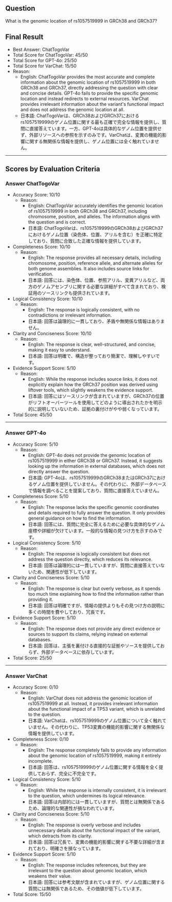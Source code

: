 ## Question

What is the genomic location of rs1057519999 in GRCh38 and GRCh37?

## Final Result

- Best Answer: ChatTogoVar
- Total Score for ChatTogoVar: 45/50
- Total Score for GPT-4o: 25/50
- Total Score for VarChat: 15/50
- Reason:
  - English: ChatTogoVar provides the most accurate and complete information about the genomic location of rs1057519999 in both GRCh38 and GRCh37, directly addressing the question with clear and concise details. GPT-4o fails to provide the specific genomic location and instead redirects to external resources. VarChat provides irrelevant information about the variant's functional impact and does not address the genomic location at all.
  - 日本語: ChatTogoVarは、GRCh38およびGRCh37におけるrs1057519999のゲノム位置に関する最も正確で完全な情報を提供し、質問に直接答えています。一方、GPT-4oは具体的なゲノム位置を提供せず、外部リソースへの参照を示すのみです。VarChatは、変異の機能的影響に関する無関係な情報を提供し、ゲノム位置には全く触れていません。

---

## Scores by Evaluation Criteria

### Answer ChatTogoVar
- Accuracy Score: 10/10
  - Reason: 
    - English: ChatTogoVar accurately identifies the genomic location of rs1057519999 in both GRCh38 and GRCh37, including chromosome, position, and alleles. The information aligns with the question and is correct.
    - 日本語: ChatTogoVarは、rs1057519999のGRCh38およびGRCh37におけるゲノム位置（染色体、位置、アリルを含む）を正確に特定しており、質問に合致した正確な情報を提供しています。
- Completeness Score: 10/10
  - Reason: 
    - English: The response provides all necessary details, including chromosome, position, reference allele, and alternate alleles for both genome assemblies. It also includes source links for verification.
    - 日本語: 回答には、染色体、位置、参照アリル、変異アリルなど、両方のゲノムアセンブリに関する必要な詳細がすべて含まれており、検証用のソースリンクも提供されています。
- Logical Consistency Score: 10/10
  - Reason: 
    - English: The response is logically consistent, with no contradictions or irrelevant information.
    - 日本語: 回答は論理的に一貫しており、矛盾や無関係な情報はありません。
- Clarity and Conciseness Score: 10/10
  - Reason: 
    - English: The response is clear, well-structured, and concise, making it easy to understand.
    - 日本語: 回答は明確で、構造が整っており簡潔で、理解しやすいです。
- Evidence Support Score: 5/10
  - Reason: 
    - English: While the response includes source links, it does not explicitly explain how the GRCh37 position was derived using liftover tools, which slightly weakens the evidence support.
    - 日本語: 回答にはソースリンクが含まれていますが、GRCh37の位置がリフトオーバーツールを使用してどのように導出されたかを明示的に説明していないため、証拠の裏付けがやや弱くなっています。
- Total Score: 45/50

---

### Answer GPT-4o
- Accuracy Score: 5/10
  - Reason: 
    - English: GPT-4o does not provide the genomic location of rs1057519999 in either GRCh38 or GRCh37. Instead, it suggests looking up the information in external databases, which does not directly answer the question.
    - 日本語: GPT-4oは、rs1057519999のGRCh38またはGRCh37におけるゲノム位置を提供していません。その代わりに、外部データベースで情報を調べることを提案しており、質問に直接答えていません。
- Completeness Score: 5/10
  - Reason: 
    - English: The response lacks the specific genomic coordinates and details required to fully answer the question. It only provides general guidance on how to find the information.
    - 日本語: 回答には、質問に完全に答えるために必要な具体的なゲノム座標や詳細が欠けています。一般的な情報の見つけ方を示すのみです。
- Logical Consistency Score: 5/10
  - Reason: 
    - English: The response is logically consistent but does not address the question directly, which reduces its relevance.
    - 日本語: 回答は論理的には一貫していますが、質問に直接答えていないため、関連性が低下しています。
- Clarity and Conciseness Score: 5/10
  - Reason: 
    - English: The response is clear but overly verbose, as it spends too much time explaining how to find the information rather than providing it.
    - 日本語: 回答は明確ですが、情報の提供よりもその見つけ方の説明に多くの時間を費やしており、冗長です。
- Evidence Support Score: 5/10
  - Reason: 
    - English: The response does not provide any direct evidence or sources to support its claims, relying instead on external databases.
    - 日本語: 回答は、主張を裏付ける直接的な証拠やソースを提供しておらず、外部データベースに依存しています。
- Total Score: 25/50

---

### Answer VarChat
- Accuracy Score: 0/10
  - Reason: 
    - English: VarChat does not address the genomic location of rs1057519999 at all. Instead, it provides irrelevant information about the functional impact of a TP53 variant, which is unrelated to the question.
    - 日本語: VarChatは、rs1057519999のゲノム位置について全く触れていません。その代わりに、TP53変異の機能的影響に関する無関係な情報を提供しています。
- Completeness Score: 0/10
  - Reason: 
    - English: The response completely fails to provide any information about the genomic location of rs1057519999, making it entirely incomplete.
    - 日本語: 回答は、rs1057519999のゲノム位置に関する情報を全く提供しておらず、完全に不完全です。
- Logical Consistency Score: 5/10
  - Reason: 
    - English: While the response is internally consistent, it is irrelevant to the question, which undermines its logical relevance.
    - 日本語: 回答は内部的には一貫していますが、質問とは無関係であるため、論理的な関連性が損なわれています。
- Clarity and Conciseness Score: 5/10
  - Reason: 
    - English: The response is overly verbose and includes unnecessary details about the functional impact of the variant, which detracts from its clarity.
    - 日本語: 回答は冗長で、変異の機能的影響に関する不要な詳細が含まれており、明確さを損なっています。
- Evidence Support Score: 5/10
  - Reason: 
    - English: The response includes references, but they are irrelevant to the question about genomic location, which weakens their value.
    - 日本語: 回答には参考文献が含まれていますが、ゲノム位置に関する質問には無関係であるため、その価値が低下しています。
- Total Score: 15/50